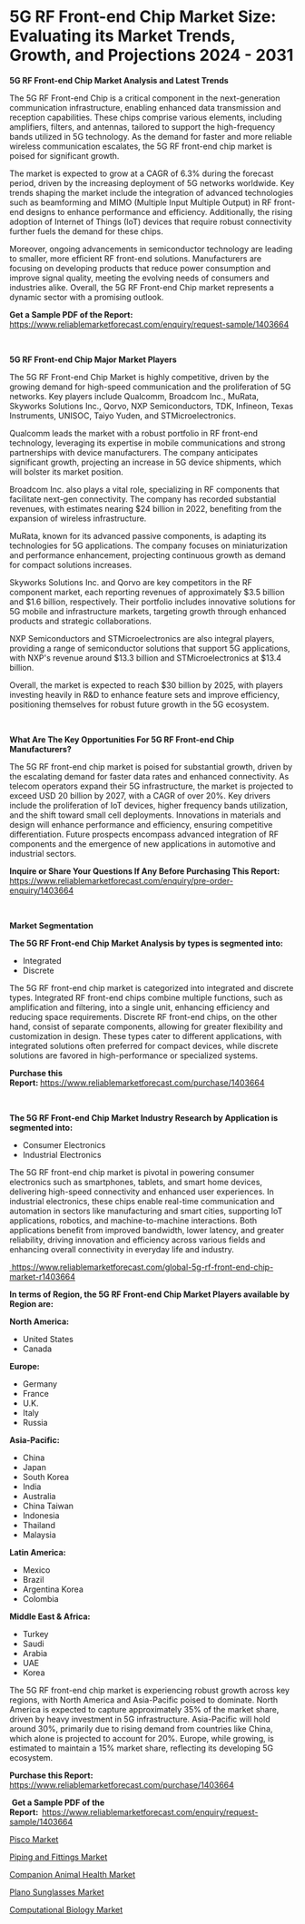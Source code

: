 <p><h1>5G RF Front-end Chip Market Size: Evaluating its Market Trends, Growth, and Projections 2024 - 2031</h1></p><p><strong>5G RF Front-end Chip Market Analysis and Latest Trends</strong></p>
<p><p>The 5G RF Front-end Chip is a critical component in the next-generation communication infrastructure, enabling enhanced data transmission and reception capabilities. These chips comprise various elements, including amplifiers, filters, and antennas, tailored to support the high-frequency bands utilized in 5G technology. As the demand for faster and more reliable wireless communication escalates, the 5G RF front-end chip market is poised for significant growth.</p><p>The market is expected to grow at a CAGR of 6.3% during the forecast period, driven by the increasing deployment of 5G networks worldwide. Key trends shaping the market include the integration of advanced technologies such as beamforming and MIMO (Multiple Input Multiple Output) in RF front-end designs to enhance performance and efficiency. Additionally, the rising adoption of Internet of Things (IoT) devices that require robust connectivity further fuels the demand for these chips.</p><p>Moreover, ongoing advancements in semiconductor technology are leading to smaller, more efficient RF front-end solutions. Manufacturers are focusing on developing products that reduce power consumption and improve signal quality, meeting the evolving needs of consumers and industries alike. Overall, the 5G RF Front-end Chip market represents a dynamic sector with a promising outlook.</p></p>
<p><strong>Get a Sample PDF of the Report:&nbsp;</strong> <a href="https://www.reliablemarketforecast.com/enquiry/request-sample/1403664?utm_campaign=1578&utm_medium=2&utm_source=Github&utm_content=ia&utm_term=23102024&utm_id=5g-rf-front-end-chip">https://www.reliablemarketforecast.com/enquiry/request-sample/1403664</a></p>
<p>&nbsp;</p>
<p><strong>5G RF Front-end Chip Major Market Players</strong></p>
<p><p>The 5G RF Front-end Chip Market is highly competitive, driven by the growing demand for high-speed communication and the proliferation of 5G networks. Key players include Qualcomm, Broadcom Inc., MuRata, Skyworks Solutions Inc., Qorvo, NXP Semiconductors, TDK, Infineon, Texas Instruments, UNISOC, Taiyo Yuden, and STMicroelectronics.</p><p>Qualcomm leads the market with a robust portfolio in RF front-end technology, leveraging its expertise in mobile communications and strong partnerships with device manufacturers. The company anticipates significant growth, projecting an increase in 5G device shipments, which will bolster its market position.</p><p>Broadcom Inc. also plays a vital role, specializing in RF components that facilitate next-gen connectivity. The company has recorded substantial revenues, with estimates nearing $24 billion in 2022, benefiting from the expansion of wireless infrastructure.</p><p>MuRata, known for its advanced passive components, is adapting its technologies for 5G applications. The company focuses on miniaturization and performance enhancement, projecting continuous growth as demand for compact solutions increases.</p><p>Skyworks Solutions Inc. and Qorvo are key competitors in the RF component market, each reporting revenues of approximately $3.5 billion and $1.6 billion, respectively. Their portfolio includes innovative solutions for 5G mobile and infrastructure markets, targeting growth through enhanced products and strategic collaborations.</p><p>NXP Semiconductors and STMicroelectronics are also integral players, providing a range of semiconductor solutions that support 5G applications, with NXP's revenue around $13.3 billion and STMicroelectronics at $13.4 billion.</p><p>Overall, the market is expected to reach $30 billion by 2025, with players investing heavily in R&D to enhance feature sets and improve efficiency, positioning themselves for robust future growth in the 5G ecosystem.</p></p>
<p>&nbsp;</p>
<p><strong>What Are The Key Opportunities For 5G RF Front-end Chip Manufacturers?</strong></p>
<p><p>The 5G RF front-end chip market is poised for substantial growth, driven by the escalating demand for faster data rates and enhanced connectivity. As telecom operators expand their 5G infrastructure, the market is projected to exceed USD 20 billion by 2027, with a CAGR of over 20%. Key drivers include the proliferation of IoT devices, higher frequency bands utilization, and the shift toward small cell deployments. Innovations in materials and design will enhance performance and efficiency, ensuring competitive differentiation. Future prospects encompass advanced integration of RF components and the emergence of new applications in automotive and industrial sectors.</p></p>
<p><strong>Inquire or Share Your Questions If Any Before Purchasing This Report:</strong> <a href="https://www.reliablemarketforecast.com/enquiry/pre-order-enquiry/1403664?utm_campaign=1578&utm_medium=2&utm_source=Github&utm_content=ia&utm_term=23102024&utm_id=5g-rf-front-end-chip">https://www.reliablemarketforecast.com/enquiry/pre-order-enquiry/1403664</a></p>
<p>&nbsp;</p>
<p><strong>Market Segmentation</strong></p>
<p><strong>The 5G RF Front-end Chip Market Analysis by types is segmented into:</strong></p>
<p><ul><li>Integrated</li><li>Discrete</li></ul></p>
<p><p>The 5G RF front-end chip market is categorized into integrated and discrete types. Integrated RF front-end chips combine multiple functions, such as amplification and filtering, into a single unit, enhancing efficiency and reducing space requirements. Discrete RF front-end chips, on the other hand, consist of separate components, allowing for greater flexibility and customization in design. These types cater to different applications, with integrated solutions often preferred for compact devices, while discrete solutions are favored in high-performance or specialized systems.</p></p>
<p><strong>Purchase this Report:&nbsp;</strong><a href="https://www.reliablemarketforecast.com/purchase/1403664?utm_campaign=1578&utm_medium=2&utm_source=Github&utm_content=ia&utm_term=23102024&utm_id=5g-rf-front-end-chip">https://www.reliablemarketforecast.com/purchase/1403664</a></p>
<p>&nbsp;</p>
<p><strong>The 5G RF Front-end Chip Market Industry Research by Application is segmented into:</strong></p>
<p><ul><li>Consumer Electronics</li><li>Industrial Electronics</li></ul></p>
<p><p>The 5G RF front-end chip market is pivotal in powering consumer electronics such as smartphones, tablets, and smart home devices, delivering high-speed connectivity and enhanced user experiences. In industrial electronics, these chips enable real-time communication and automation in sectors like manufacturing and smart cities, supporting IoT applications, robotics, and machine-to-machine interactions. Both applications benefit from improved bandwidth, lower latency, and greater reliability, driving innovation and efficiency across various fields and enhancing overall connectivity in everyday life and industry.</p></p>
<p><a href="https://www.reliablemarketforecast.com/global-5g-rf-front-end-chip-market-r1403664?utm_campaign=1578&utm_medium=2&utm_source=Github&utm_content=ia&utm_term=23102024&utm_id=5g-rf-front-end-chip">&nbsp;https://www.reliablemarketforecast.com/global-5g-rf-front-end-chip-market-r1403664</a></p>
<p><strong>In terms of Region, the 5G RF Front-end Chip Market Players available by Region are:</strong></p>
<p>
    <p> <strong> North America: </strong>
        <ul>
            <li>United States</li>
            <li>Canada</li>
        </ul>
        </p> 
    <p> <strong> Europe: </strong>
        <ul>
            <li>Germany</li>
            <li>France</li>
            <li>U.K.</li>
            <li>Italy</li>
            <li>Russia</li>
        </ul>
        </p> 
    <p> <strong> Asia-Pacific: </strong>
        <ul>
            <li>China</li>
            <li>Japan</li>
            <li>South Korea</li>
            <li>India</li>
            <li>Australia</li>
            <li>China Taiwan</li>
            <li>Indonesia</li>
            <li>Thailand</li>
            <li>Malaysia</li>
        </ul>
        </p> 
    <p> <strong> Latin America: </strong>
        <ul>
            <li>Mexico</li>
            <li>Brazil</li>
            <li>Argentina Korea</li>
            <li>Colombia</li>
        </ul>
        </p> 
    <p> <strong> Middle East & Africa: </strong>
        <ul>
            <li>Turkey</li>
            <li>Saudi</li>
            <li>Arabia</li>
            <li>UAE</li>
            <li>Korea</li>
        </ul>
    </p>
    </p>
<p><p>The 5G RF front-end chip market is experiencing robust growth across key regions, with North America and Asia-Pacific poised to dominate. North America is expected to capture approximately 35% of the market share, driven by heavy investment in 5G infrastructure. Asia-Pacific will hold around 30%, primarily due to rising demand from countries like China, which alone is projected to account for 20%. Europe, while growing, is estimated to maintain a 15% market share, reflecting its developing 5G ecosystem.</p></p>
<p><strong>Purchase this Report: </strong><a href="https://www.reliablemarketforecast.com/purchase/1403664?utm_campaign=1578&utm_medium=2&utm_source=Github&utm_content=ia&utm_term=23102024&utm_id=5g-rf-front-end-chip">https://www.reliablemarketforecast.com/purchase/1403664</a></p>
<p>&nbsp;<strong>Get a Sample PDF of the Report:&nbsp;&nbsp;</strong><a href="https://www.reliablemarketforecast.com/enquiry/request-sample/1403664?utm_campaign=1578&utm_medium=2&utm_source=Github&utm_content=ia&utm_term=23102024&utm_id=5g-rf-front-end-chip">https://www.reliablemarketforecast.com/enquiry/request-sample/1403664</a></p>
<p><strong></strong></p>
<p><p><a href="https://www.linkedin.com/pulse/market-insights-global-pisco-forecast-innovation-trends-2024-woiec?utm_campaign=1578&utm_medium=2&utm_source=Github&utm_content=ia&utm_term=23102024&utm_id=5g-rf-front-end-chip">Pisco Market</a></p><p><a href="https://www.linkedin.com/pulse/decoding-piping-fittings-industry-dynamics-strategic-imperatives-x7uvc?utm_campaign=1578&utm_medium=2&utm_source=Github&utm_content=ia&utm_term=23102024&utm_id=5g-rf-front-end-chip">Piping and Fittings Market</a></p><p><a href="https://www.linkedin.com/pulse/global-companion-animal-health-market-pulse-trends-growth-houuf?utm_campaign=1578&utm_medium=2&utm_source=Github&utm_content=ia&utm_term=23102024&utm_id=5g-rf-front-end-chip">Companion Animal Health Market</a></p><p><a href="https://www.linkedin.com/pulse/plano-sunglasses-market-investigation-industry-evolution-forecast-bjqmc?utm_campaign=1578&utm_medium=2&utm_source=Github&utm_content=ia&utm_term=23102024&utm_id=5g-rf-front-end-chip">Plano Sunglasses Market</a></p><p><a href="https://www.linkedin.com/pulse/computational-biology-market-industry-trends-forecast-period-zza9f?utm_campaign=1578&utm_medium=2&utm_source=Github&utm_content=ia&utm_term=23102024&utm_id=5g-rf-front-end-chip">Computational Biology Market</a></p></p>